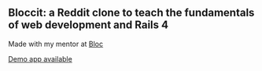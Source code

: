 ## Bloccit: a Reddit clone to teach the fundamentals of web development and Rails 4

Made with my mentor at [Bloc](http://bloc.io)

[Demo app available](http://devanb-bloccit.herokuapp.com)